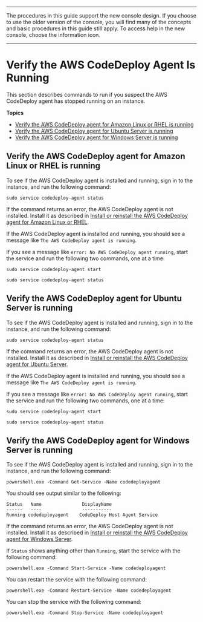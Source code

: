 --------

 The procedures in this guide support the new console design\. If you choose to use the older version of the console, you will find many of the concepts and basic procedures in this guide still apply\. To access help in the new console, choose the information icon\. 

--------

# Verify the AWS CodeDeploy Agent Is Running<a name="codedeploy-agent-operations-verify"></a>

This section describes commands to run if you suspect the AWS CodeDeploy agent has stopped running on an instance\.

**Topics**
+ [Verify the AWS CodeDeploy agent for Amazon Linux or RHEL is running](#codedeploy-agent-operations-verify-linux)
+ [Verify the AWS CodeDeploy agent for Ubuntu Server is running](#codedeploy-agent-operations-verify-ubuntu)
+ [Verify the AWS CodeDeploy agent for Windows Server is running](#codedeploy-agent-operations-verify-windows)

## Verify the AWS CodeDeploy agent for Amazon Linux or RHEL is running<a name="codedeploy-agent-operations-verify-linux"></a>

To see if the AWS CodeDeploy agent is installed and running, sign in to the instance, and run the following command:

```
sudo service codedeploy-agent status
```

If the command returns an error, the AWS CodeDeploy agent is not installed\. Install it as described in [Install or reinstall the AWS CodeDeploy agent for Amazon Linux or RHEL](codedeploy-agent-operations-install-linux.md)\.

If the AWS CodeDeploy agent is installed and running, you should see a message like `The AWS CodeDeploy agent is running`\.

If you see a message like `error: No AWS CodeDeploy agent running`, start the service and run the following two commands, one at a time:

```
sudo service codedeploy-agent start
```

```
sudo service codedeploy-agent status
```

## Verify the AWS CodeDeploy agent for Ubuntu Server is running<a name="codedeploy-agent-operations-verify-ubuntu"></a>

To see if the AWS CodeDeploy agent is installed and running, sign in to the instance, and run the following command:

```
sudo service codedeploy-agent status
```

If the command returns an error, the AWS CodeDeploy agent is not installed\. Install it as described in [Install or reinstall the AWS CodeDeploy agent for Ubuntu Server](codedeploy-agent-operations-install-ubuntu.md)\.

If the AWS CodeDeploy agent is installed and running, you should see a message like `The AWS CodeDeploy agent is running`\.

If you see a message like `error: No AWS CodeDeploy agent running`, start the service and run the following two commands, one at a time:

```
sudo service codedeploy-agent start
```

```
sudo service codedeploy-agent status
```

## Verify the AWS CodeDeploy agent for Windows Server is running<a name="codedeploy-agent-operations-verify-windows"></a>

To see if the AWS CodeDeploy agent is installed and running, sign in to the instance, and run the following command:

```
powershell.exe -Command Get-Service -Name codedeployagent
```

You should see output similar to the following:

```
Status   Name               DisplayName
------   ----               -----------
Running codedeployagent    CodeDeploy Host Agent Service
```

If the command returns an error, the AWS CodeDeploy agent is not installed\. Install it as described in [Install or reinstall the AWS CodeDeploy agent for Windows Server](codedeploy-agent-operations-install-windows.md)\.

If `Status` shows anything other than `Running`, start the service with the following command:

```
powershell.exe -Command Start-Service -Name codedeployagent
```

You can restart the service with the following command:

```
powershell.exe -Command Restart-Service -Name codedeployagent
```

You can stop the service with the following command:

```
powershell.exe -Command Stop-Service -Name codedeployagent
```